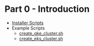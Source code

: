 # Part 0 - Introduction

* [Installer Scripts](install/README.md)
* Example Scripts
  * [create_gke_cluster.sh](create_gke_cluster.sh)
  * [create_eks_cluster.sh](create_eks_cluster.sh)
